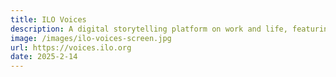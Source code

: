 ```yaml
---
title: ILO Voices
description: A digital storytelling platform on work and life, featuring the 'Future of Work' podcast.
image: /images/ilo-voices-screen.jpg
url: https://voices.ilo.org
date: 2025-2-14
---
```

